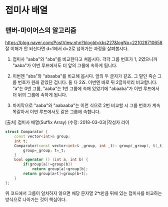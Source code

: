 # 접미사 배열 
## 맨버-마이어스의 알고리즘 
https://blog.naver.com/PostView.nhn?blogId=kks227&logNo=221028710658   
잘 이해가 안 되신다면 d=1에서 d=2로 넘어가는 과정을 살펴봅시다.

1. 접미사 "aaba"와 "aba"를 비교한다고 쳐봅시다. 각각 그룹 번호가 1, 2였으니까 "aaba"가 이번 루프에서도 더 앞의 그룹에 속하게 됩니다.

2. 이번엔 "aba"와 "abaaba"를 비교해 봅시다. 앞의 두 글자가 같죠. 그 말인 즉슨 그룹 번호가 원래 같았단 겁니다. 둘 다 2죠. 이번엔 바로 뒤 2글자끼리 비교합니다. "a"는 0번 그룹, "aaba"는 1번 그룹에 속해 있었기에 "abaaba"가 이번 루프에서 더 뒤의 그룹에 속하게 됩니다.

3. 마지막으로 "aaba"와 "aabaaba"는 이런 식으로 2번 비교할 시 그룹 번호가 계속 똑같아서 이번 루프에서도 같은 그룹에 속합니다.  

[출처] 접미사 배열(Suffix Array) (수정: 2018-03-03)|작성자 라이

```c++
struct Comparator {
    const vector<int>& group;
    int t;
    Comparator(const vector<int>& _group, int _t): group(_group), t(_t) {
        group=_group; t=_t;
    }
    bool operator () (int a, int b) {
        if(group[a]!=group[b])
            return group[a]<group[b];
        return group[a+t]<group[b+t];
    }
};
```
위 코드에서 그룹이 일치하지 않으면 해당 문자열 2*t만큼 뒤에 있는 접미사를 비교하는 방식으로 나아가는 것이 핵심이다.  

